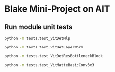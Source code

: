 # Blake Mini-Project on AIT

## Run module unit tests 

```bash
python -m tests.test_VitDetMlp

python -m tests.test_VitDetLayerNorm

python -m tests.test_VitDetResBottleneckBlock

python -m tests.test_VitMatteBasicConv3x3
```